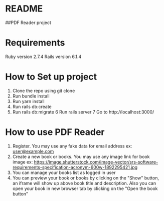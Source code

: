 # README
##PDF Reader project
# Requirements
Ruby version 2.7.4
Rails version 6.1.4
# How to Set up project
1. Clone the repo using git clone
2. Run bundle install
3. Run yarn install
4. Run rails db:create
5. Run rails db:migrate
6  Run rails server
7  Go to http://localhost:3000/ 
# How to use PDF Reader
1. Register. You may use any fake data for email address ex: user@example.com
2. Create a new book or books. You may use any image link for book image ex: https://image.shutterstock.com/image-vector/srs-software-requirements-specification-acronym-600w-1892295421.jpg
3. You can manage your books list as logged in user
4. You can preview your book or books by clicking on  the "Show" button, an iframe will show up above book title and description. Also you can open your book in new browser tab by clicking on the "Open the book button"

